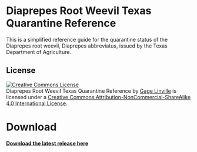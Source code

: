 # Diaprepes Root Weevil Texas Quarantine Reference

This is a simplified reference guide for the quarantine status of the Diaprepes root weevil, Diaprepes abbreviatus, issued by the Texas Department of Agriculture. 

## License
<a rel="license" href="http://creativecommons.org/licenses/by-nc-sa/4.0/"><img alt="Creative Commons License" style="border-width:0" src="https://i.creativecommons.org/l/by-nc-sa/4.0/88x31.png"/></a><br/><span xmlns:dct="http://purl.org/dc/terms/" property="dct:title">Diaprepes Root Weevil Texas Quarantine Reference</span> by <a xmlns:cc="http://creativecommons.org/ns#" href="https://github.com/G-099" property="cc:attributionName" rel="cc:attributionURL">Gage Linville</a> is licensed under a <a rel="license" href="http://creativecommons.org/licenses/by-nc-sa/4.0/">Creative Commons Attribution-NonCommercial-ShareAlike 4.0 International License</a>.

# Download
<b><a href="https://github.com/G-099/Diaprepes_Root_Weevil_Texas_Quarantine_Reference/blob/main/Diaprepes_Root_Weevil_Quarantine_Reference.pdf">Download the latest release here</a></b>

